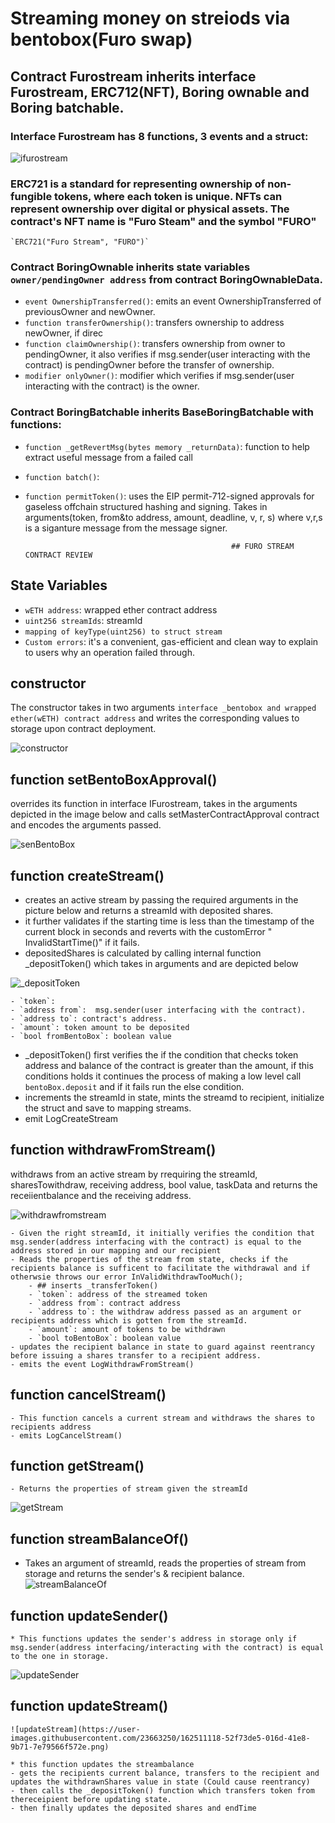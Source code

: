 # Streaming money on streiods via bentobox(Furo swap)

## Contract Furostream inherits interface Furostream, ERC712(NFT), Boring ownable and Boring batchable. 

### Interface Furostream has 8 functions, 3 events and a struct: 
 ![ifurostream](https://user-images.githubusercontent.com/23663250/162505571-f51a13ce-ad27-49c3-a440-d8adaa1c7648.png)

### ERC721 is a standard for representing ownership of non-fungible tokens, where each token is unique. NFTs can represent ownership over digital or  physical assets.  The contract's NFT name is "Furo Steam" and the symbol "FURO" 
    `ERC721("Furo Stream", "FURO")`

### Contract BoringOwnable inherits state variables `owner/pendingOwner address` from contract BoringOwnableData.
   - `event OwnershipTransferred()`: emits an event OwnershipTransferred of previousOwner and newOwner.
   - `function transferOwnership()`: transfers ownership to address newOwner, if direc 
   - `function claimOwnership()`: transfers ownership from owner to pendingOwner, it also verifies if msg.sender(user interacting with the contract) is    pendingOwner before the transfer of ownership.
   - `modifier onlyOwner()`: modifier which verifies if msg.sender(user interacting with the contract) is the owner.

### Contract BoringBatchable inherits BaseBoringBatchable with functions:
  - `function _getRevertMsg(bytes memory _returnData)`: function to help extract useful message from a failed call
  - `function batch()`: 
  - `function permitToken()`: uses the EIP permit-712-signed approvals for gaseless offchain structured hashing and signing. Takes in arguments(token, from&to address, amount, deadline, v, r, s) where v,r,s is a siganture message from the message signer. 

                                                      ## FURO STREAM CONTRACT REVIEW


 ## State Variables
  - `wETH address`: wrapped ether contract address
  - `uint256 streamIds`: streamId
  - `mapping of keyType(uint256) to struct stream`
  - `Custom errors`:  it's a convenient, gas-efficient and clean way to explain to users why an operation failed through.

## constructor
The constructor takes in two arguments `interface _bentobox and wrapped ether(wETH) contract address` and writes the corresponding values to storage upon contract deployment.

![constructor](https://user-images.githubusercontent.com/23663250/162510496-e32d14b3-8f00-4542-b155-7edb4013c876.png)


## function setBentoBoxApproval()
overrides its function in interface IFurostream, takes in the arguments depicted in the image below and calls setMasterContractApproval contract and encodes the arguments passed.

![senBentoBox](https://user-images.githubusercontent.com/23663250/162517315-a0da151e-fe9b-44d5-bbb6-d304b3da6877.png)

## function createStream()
 -  creates an active stream by passing the required arguments in the picture below and returns a streamId with deposited shares.
 -  it further validates if the starting time is less than the timestamp of the current block in seconds and reverts with the customError " InvalidStartTime()" if it fails.
 - depositedShares is calculated by calling internal function _depositToken() which takes in arguments and are depicted below
  
 ![_depositToken](https://user-images.githubusercontent.com/23663250/162510693-a32be784-3061-4d7b-bfd6-da83663e271b.png)
    
    - `token`: 
    - `address from`:  msg.sender(user interfacing with the contract).
    - `address to`: contract's address.
    - `amount`: token amount to be deposited 
    - `bool fromBentoBox`: boolean value
- _depositToken() first verifies the if the condition that checks token address and balance of the contract is greater than the amount, if this conditions holds it continues the process of making a low level call `bentoBox.deposit` and if it fails run the else condition.
- increments the streamId in state, mints the streamd to recipient, initialize the struct and save to mapping streams. 
- emit LogCreateStream 

## function withdrawFromStream()
withdraws from an active stream by rrequiring the streamId, sharesTowithdraw, receiving address, bool value, taskData and returns the receiientbalance and the receiving address.
 
 ![withdrawfromstream](https://user-images.githubusercontent.com/23663250/162510806-1d77adb8-675e-40f2-b5c4-ee5b90d050d7.png)
 
    - Given the right streamId, it initially verifies the condition that msg.sender(address interfacing with the contract) is equal to the address stored in our mapping and our recipient 
    - Reads the properties of the stream from state, checks if the recipients balance is sufficent to facilitate the withdrawal and if otherwsie throws our error InValidWithdrawTooMuch();
        - ## inserts _transferToken()
        - `token`: address of the streamed token
        - `address from`: contract address 
        - `address to`: the withdraw address passed as an argument or recipients address which is gotten from the streamId.
        - `amount`: amount of tokens to be withdrawn
        - `bool toBentoBox`: boolean value
    - updates the recipient balance in state to guard against reentrancy before issuing a shares transfer to a recipient address.
    - emits the event LogWithdrawFromStream()

## function cancelStream()
    - This function cancels a current stream and withdraws the shares to recipients address 
    - emits LogCancelStream()

## function getStream()
    - Returns the properties of stream given the streamId
   ![getStream](https://user-images.githubusercontent.com/23663250/162510961-0cceee75-f37c-4e0d-9449-1088010eb76d.png)

## function streamBalanceOf()
  - Takes an argument of streamId, reads the properties of stream from storage and returns the sender's & recipient balance.
![streamBalanceOf](https://user-images.githubusercontent.com/23663250/162511002-3d290197-e1b6-4d08-919b-c0e670ca2d7e.png)

## function updateSender()
    * This functions updates the sender's address in storage only if  msg.sender(address interfacing/interacting with the contract) is equal to the one in storage.
![updateSender](https://user-images.githubusercontent.com/23663250/162511076-5fc3e8f8-9b39-4d1c-91b3-9f53330f9ae4.png)

## function updateStream()
    ![updateStream](https://user-images.githubusercontent.com/23663250/162511118-52f73de5-016d-41e8-9b71-7e79566f572e.png)

    * this function updates the streambalance 
    - gets the recipients current balance, transfers to the recipient and updates the withdrawnShares value in state (Could cause reentrancy)
    - then calls the _depositToken() function which transfers token from thereceipient before updating state. 
    - then finally updates the deposited shares and endTime


